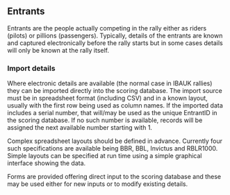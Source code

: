 ## Entrants
Entrants are the people actually competing in the rally either as riders (pilots) or pillions (passengers). Typically, details of the entrants are known and captured electronically before the rally starts but in some cases details will only be known at the rally itself.
### Import details
Where electronic details are available (the normal case in IBAUK rallies) they can be imported directly into the scoring database. The import source must be in spreadsheet format (including CSV) and in a known layout, usually with the first row being used as column names. If the imported data includes a serial number, that will/may be used as the unique EntrantID in the scoring database. If no such number is available, records will be assigned the next available number starting with 1.

Complex spreadsheet layouts should be defined in advance. Currently four such specifications are available being BBR, BBL, Invictus and RBLR1000. Simple layouts can be specified at run time using a simple graphical interface showing the data.

Forms are provided offering direct input to the scoring database and these may be used either for new inputs or to modify existing details.
